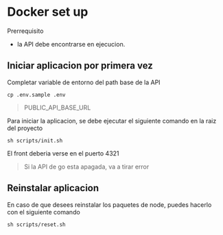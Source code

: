 # Docker set up

Prerrequisito 

- la API debe encontrarse en ejecucion. 

## Iniciar aplicacion por primera vez

Completar variable de entorno del path base de la API

    cp .env.sample .env

> PUBLIC_API_BASE_URL

Para iniciar la aplicacion, se debe ejecutar el siguiente comando en la raiz del proyecto

    sh scripts/init.sh

El front deberia verse en el puerto 4321 

> Si la API de go esta apagada, va a tirar error

## Reinstalar aplicacion

En caso de que desees reinstalar los paquetes de node, puedes hacerlo con el siguiente comando

    sh scripts/reset.sh